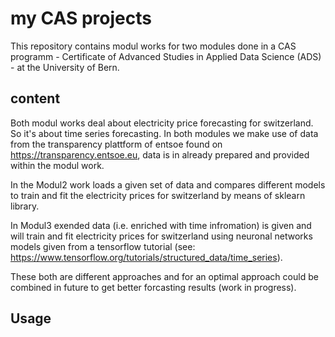 # my CAS projects
This repository contains modul works for two modules done in a CAS programm - Certificate of Advanced Studies in Applied Data Science (ADS) - at the University of Bern.

## content
Both modul works deal about electricity price forecasting for switzerland. So it's about time series forecasting.
In both modules we make use of data from the transparency plattform of entsoe found on https://transparency.entsoe.eu, data is in already prepared and provided within the modul work.

In the Modul2 work loads a given set of data and compares different models to train and fit the electricity prices for switzerland by means of sklearn library.

In Modul3 exended data (i.e. enriched with time infromation) is given and will train and fit electricity prices for switzerland using neuronal networks models given from a tensorflow tutorial (see: https://www.tensorflow.org/tutorials/structured_data/time_series).

These both are different approaches and for an optimal approach could be combined in future to get better forcasting results (work in progress).


## Usage




